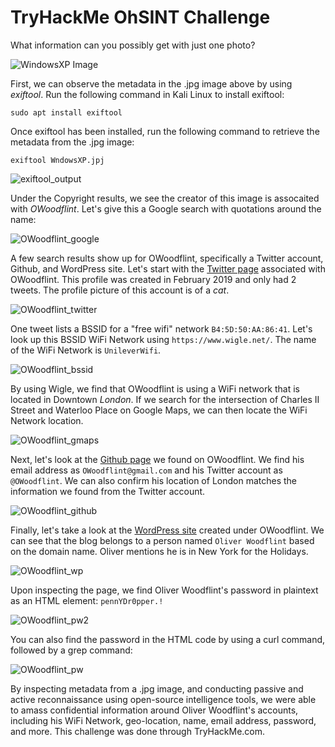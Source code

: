 # TryHackMe OhSINT Challenge
What information can you possibly get with just one photo?

![WindowsXP Image](Images/WindowsXP.jpg)

First, we can observe the metadata in the .jpg image above by using _exiftool_. Run the following command in Kali Linux to install exiftool:

`sudo apt install exiftool`

Once exiftool has been installed, run the following command to retrieve the metadata from the .jpg image:

`exiftool WndowsXP.jpj`

![exiftool_output](Images/exiftool_output.png)

Under the Copyright results, we see the creator of this image is assocaited with _OWoodflint_. Let's give this a Google search with quotations around the name:

![OWoodflint_google](Images/OWoodflint_google.png)

A few search results show up for OWoodflint, specifically a Twitter account, Github, and WordPress site. Let's start with the [Twitter page](https://twitter.com/owoodflint) associated with OWoodflint. This profile was created in February 2019 and only had 2 tweets. The profile picture of this account is of a *cat*.

![OWoodflint_twitter](Images/OWoodflint_twitter.png)

One tweet lists a BSSID for a "free wifi" network `B4:5D:50:AA:86:41`. Let's look up this BSSID WiFi Network using `https://www.wigle.net/`. The name of the WiFi Network is `UnileverWifi`.

![OWoodflint_bssid](Images/OWoodflint_bssid.png)

By using Wigle, we find that OWoodflint is using a WiFi network that is located in Downtown *London*. If we search for the intersection of Charles II Street and Waterloo Place on Google Maps, we can then locate the WiFi Network location. 

![OWoodflint_gmaps](Images/OWoodflint_gmaps.png)

Next, let's look at the [Github page](https://github.com/OWoodfl1nt/people_finder) we found on OWoodflint. We find his email address as `OWoodflint@gmail.com` and his Twitter account as `@OWoodflint`. We can also confirm his location of London matches the information we found from the Twitter account. 

![OWoodflint_github](Images/OWoodflint_github.png)

Finally, let's take a look at the [WordPress site](https://oliverwoodflint.wordpress.com/author/owoodflint/) created under OWoodflint. We can see that the blog belongs to a person named `Oliver Woodflint` based on the domain name. Oliver mentions he is in New York for the Holidays. 

![OWoodflint_wp](Images/OWoodflint_wp.png)

Upon inspecting the page, we find Oliver Woodflint's password in plaintext as an HTML element: `pennYDr0pper.!`

![OWoodflint_pw2](Images/OWoodflint_pw2.png)

You can also find the password in the HTML code by using a curl command, followed by a grep command:

![OWoodflint_pw](Images/OWoodflint_pw.png)

By inspecting metadata from a .jpg image, and conducting passive and active reconnaissance using open-source intelligence tools, we were able to amass confidential information around Oliver Woodflint's accounts, including his WiFi Network, geo-location, name, email address, password, and more. This challenge was done through TryHackMe.com.
